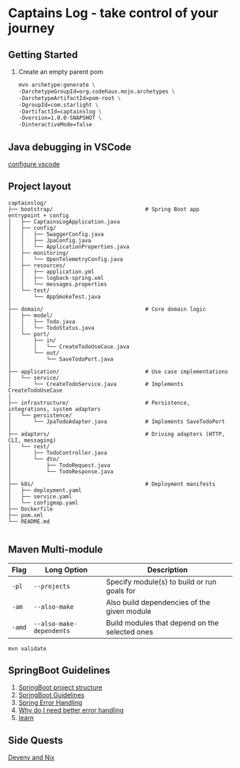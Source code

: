 # Captains Log - take control of your journey

## Getting Started

1. Create an empty parent pom

    ```bash
    mvn archetype:generate \
    -DarchetypeGroupId=org.codehaus.mojo.archetypes \
    -DarchetypeArtifactId=pom-root \
    -DgroupId=com.starlight \
    -DartifactId=captainslog \
    -Dversion=1.0.0-SNAPSHOT \
    -DinteractiveMode=false
    ```

## Java debugging in VSCode

[configure vscode](https://code.visualstudio.com/docs/java/java-debugging)

## Project layout

```shell
captainslog/
├── bootstrap/                             # Spring Boot app entrypoint + config
│   ├── CaptainsLogApplication.java
│   ├── config/
│   │   ├── SwaggerConfig.java
│   │   ├── JpaConfig.java
│   │   └── ApplicationProperties.java
│   ├── monitoring/
│   │   └── OpenTelemetryConfig.java
│   ├── resources/
│   │   ├── application.yml
│   │   ├── logback-spring.xml
│   │   └── messages.properties
│   └── test/
│       └── AppSmokeTest.java
│
├── domain/                                # Core domain logic
│   ├── model/
│   │   ├── Todo.java
│   │   └── TodoStatus.java
│   └── port/
│       ├── in/
│       │   └── CreateTodoUseCase.java
│       └── out/
│           └── SaveTodoPort.java
│
├── application/                           # Use case implementations
│   └── service/
│       └── CreateTodoService.java         # Implements CreateTodoUseCase
│
├── infrastructure/                        # Persistence, integrations, system adapters
│   └── persistence/
│       └── JpaTodoAdapter.java            # Implements SaveTodoPort
│
├── adapters/                              # Driving adapters (HTTP, CLI, messaging)
│   └── rest/
│       ├── TodoController.java
│       └── dto/
│           ├── TodoRequest.java
│           └── TodoResponse.java
│
├── k8s/                                   # Deployment manifests
│   ├── deployment.yaml
│   ├── service.yaml
│   └── configmap.yaml
├── Dockerfile
├── pom.xml
└── README.md


```

## Maven Multi-module

| Flag   | Long Option              | Description                                    |
| ------ | ------------------------ | ---------------------------------------------- |
| `-pl`  | `--projects`             | Specify module(s) to build or run goals for    |
| `-am`  | `--also-make`            | Also build dependencies of the given module    |
| `-amd` | `--also-make-dependents` | Build modules that depend on the selected ones |

`mvn validate`

## SpringBoot Guidelines

1. [SpringBoot project structure](https://gist.github.com/sivaprasadreddy/9751db630b819b39e5e87f5ecfb53346#file-guidelines-md)
2. [SpringBoot Guidelines](https://github.com/JetBrains/junie-guidelines/blob/main/guidelines%2Fjava%2Fspring-boot%2Fguidelines-with-explanations.md)
3. [Spring Error Handling](https://github.com/wimdeblauwe/error-handling-spring-boot-starter)
4. [Why do I need better error handling](https://foojay.io/today/better-error-handling-for-your-spring-boot-rest-apis/)
5. [learn](https://spring.io/projects/spring-boot#learn)

## Side Quests

[Devenv and Nix](https://www.youtube.com/watch?v=moBTEnkMch4&t=18s)
